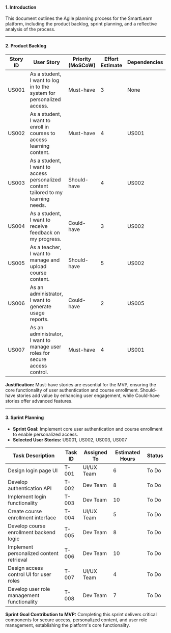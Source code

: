 #### 1. Introduction
This document outlines the Agile planning process for the SmartLearn platform, including the product backlog, sprint planning, and a reflective analysis of the process.

---

#### 2. Product Backlog
| Story ID | User Story | Priority (MoSCoW) | Effort Estimate | Dependencies |
|----------|------------|--------------------|-----------------|--------------|
| US001 | As a student, I want to log in to the system for personalized access. | Must-have | 3 | None |
| US002 | As a student, I want to enroll in courses to access learning content. | Must-have | 4 | US001 |
| US003 | As a student, I want to access personalized content tailored to my learning needs. | Should-have | 4 | US002 |
| US004 | As a student, I want to receive feedback on my progress. | Could-have | 3 | US002 |
| US005 | As a teacher, I want to manage and upload course content. | Should-have | 5 | US002 |
| US006 | As an administrator, I want to generate usage reports. | Could-have | 2 | US005 |
| US007 | As an administrator, I want to manage user roles for secure access control. | Must-have | 4 | US001 |

**Justification:** Must-have stories are essential for the MVP, ensuring the core functionality of user authentication and course enrollment. Should-have stories add value by enhancing user engagement, while Could-have stories offer advanced features.

---

#### 3. Sprint Planning
- **Sprint Goal:** Implement core user authentication and course enrollment to enable personalized access.
- **Selected User Stories:** US001, US002, US003, US007

| Task Description                              | Task ID | Assigned To | Estimated Hours | Status           |
|-----------------------------------------------|---------|-------------|------------------|-------------------|
| Design login page UI                          | T-001   | UI/UX Team  | 6                | To Do             |
| Develop authentication API                    | T-002   | Dev Team    | 8                | To Do             |
| Implement login functionality                 | T-003   | Dev Team    | 10               | To Do             |
| Create course enrollment interface            | T-004   | UI/UX Team  | 5                | To Do             |
| Develop course enrollment backend logic       | T-005   | Dev Team    | 8                | To Do             |
| Implement personalized content retrieval      | T-006   | Dev Team    | 10               | To Do             |
| Design access control UI for user roles       | T-007   | UI/UX Team  | 4                | To Do             |
| Develop user role management functionality    | T-008   | Dev Team    | 7                | To Do             |

**Sprint Goal Contribution to MVP:** Completing this sprint delivers critical components for secure access, personalized content, and user role management, establishing the platform's core functionality.

